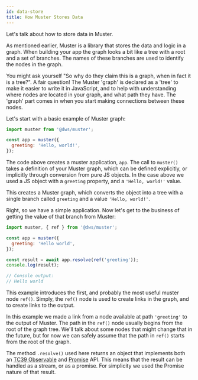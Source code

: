 ```yaml
---
id: data-store
title: How Muster Stores Data
---
```


Let's talk about how to store data in Muster.

As mentioned earlier, Muster is a library that stores the data and logic in a graph. When building your app the graph looks a bit like a tree with a root and a set of branches. The names of these branches are used to identify the nodes in the graph.

You might ask yourself "So why do they claim this is a graph, when in fact it is a tree?". A fair question! The Muster 'graph' is declared as a 'tree' to make it easier to write it in JavaScript, and to help with understanding where nodes are located in your graph, and what path they have. The 'graph' part comes in when you start making connections between these nodes.

Let's start with a basic example of Muster graph:
```javascript
import muster from '@dws/muster';

const app = muster({
  greeting: 'Hello, world!',
});
```
The code above creates a muster application, `app`. The call to `muster()` takes a definition of your Muster graph, which can be defined explicitly, or implicitly through conversion from pure JS objects. In the case above we used a JS object with a `greeting` property, and a `'Hello, world!'` value.

This creates a Muster graph, which converts the object into a tree with a single branch called `greeting` and a value `'Hello, world!'`.

Right, so we have a simple application. Now let's get to the business of getting the value of that branch from Muster:
```javascript
import muster, { ref } from '@dws/muster';

const app = muster({
  greeting: 'Hello world',
});

const result = await app.resolve(ref('greeting'));
console.log(result);

// Console output:
// Hello world
```
This example introduces the first, and probably the most useful muster node `ref()`. Simply, the `ref()` node is used to create links in the graph, and to create links to the output.

In this example we made a link from a node available at path `'greeting'` to the output of Muster. The path in the `ref()` node usually begins from the root of the graph tree. We'll talk about some nodes that might change that in the future, but for now we can safely assume that the path in `ref()` starts from the root of the graph.

The method `.resolve()` used here returns an object that implements both an [TC39 Observable](https://tc39.github.io/proposal-observable/) and [Promise](https://developer.mozilla.org/en-US/docs/Web/JavaScript/Reference/Global_Objects/Promise) API. This means that the result can be handled as a stream, or as a promise. For simplicity we used the Promise nature of that result.

